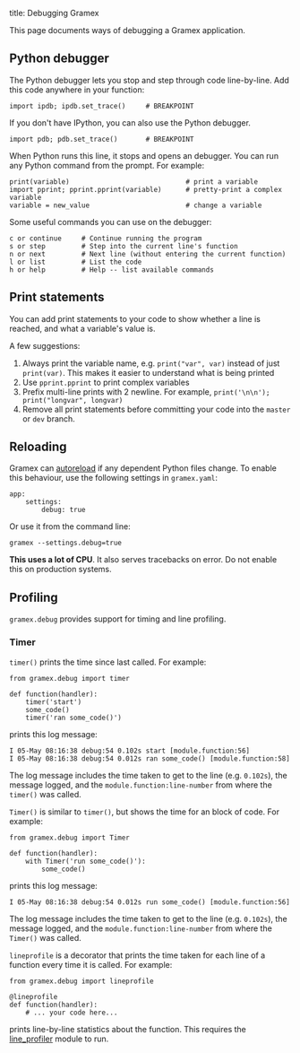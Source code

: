 title: Debugging Gramex

This page documents ways of debugging a Gramex application.

## Python debugger

The Python debugger lets you stop and step through code line-by-line. Add this
code anywhere in your function:

    import ipdb; ipdb.set_trace()     # BREAKPOINT

If you don't have IPython, you can also use the Python debugger.

    import pdb; pdb.set_trace()       # BREAKPOINT

When Python runs this line, it stops and opens an debugger. You can run any
Python command from the prompt. For example:

    print(variable)                             # print a variable
    import pprint; pprint.pprint(variable)      # pretty-print a complex variable
    variable = new_value                        # change a variable

Some useful commands you can use on the debugger:

    c or continue     # Continue running the program
    s or step         # Step into the current line's function
    n or next         # Next line (without entering the current function)
    l or list         # List the code
    h or help         # Help -- list available commands

## Print statements

You can add print statements to your code to show whether a line is reached, and
what a variable's value is.

A few suggestions:

1. Always print the variable name, e.g. `print("var", var)` instead of just
   `print(var)`. This makes it easier to understand what is being printed
2. Use `pprint.pprint` to print complex variables
3. Prefix multi-line prints with 2 newline. For example,
   `print('\n\n'); print("longvar", longvar)`
4. Remove all print statements before committing your code into the `master` or
   `dev` branch.

## Reloading

Gramex can [autoreload](http://www.tornadoweb.org/en/stable/autoreload.html) if
any dependent Python files change. To enable this behaviour, use the following
settings in `gramex.yaml`:

    app:
        settings:
            debug: true

Or use it from the command line:

    gramex --settings.debug=true

**This uses a lot of CPU**. It also serves tracebacks on error. Do not enable
this on production systems.

## Profiling

`gramex.debug` provides support for timing and line profiling.

### Timer

`timer()` prints the time since last called. For example:

    from gramex.debug import timer

    def function(handler):
        timer('start')
        some_code()
        timer('ran some_code()')

prints this log message:

    I 05-May 08:16:38 debug:54 0.102s start [module.function:56]
    I 05-May 08:16:38 debug:54 0.012s ran some_code() [module.function:58]

The log message includes the time taken to get to the line (e.g. `0.102s`), the
message logged, and the `module.function:line-number` from where the `timer()`
was called.


`Timer()` is similar to `timer()`, but shows the time for an block of code. For
example:

    from gramex.debug import Timer

    def function(handler):
        with Timer('run some_code()'):
            some_code()

prints this log message:

    I 05-May 08:16:38 debug:54 0.012s run some_code() [module.function:56]

The log message includes the time taken to get to the line (e.g. `0.102s`), the
message logged, and the `module.function:line-number` from where the `Timer()`
was called.


`lineprofile` is a decorator that prints the time taken for each line of a
function every time it is called. For example:

    from gramex.debug import lineprofile

    @lineprofile
    def function(handler):
        # ... your code here...

prints line-by-line statistics about the function. This requires the
[line_profiler](https://github.com/rkern/line_profiler) module to run.
